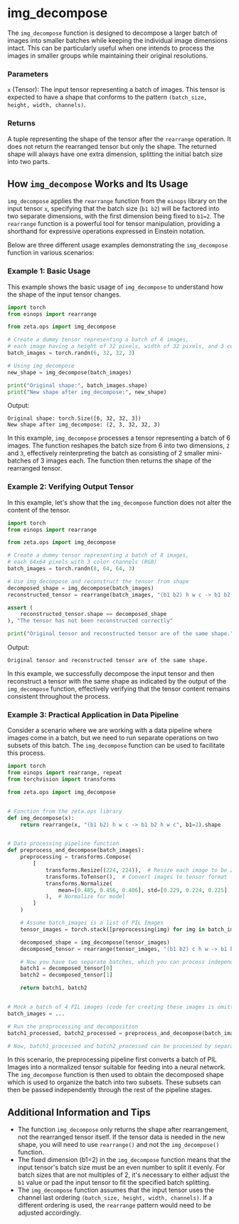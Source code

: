 # img_decompose



The `img_decompose` function is designed to decompose a larger batch of images into smaller batches while keeping the individual image dimensions intact. This can be particularly useful when one intends to process the images in smaller groups while maintaining their original resolutions.


### Parameters

`x` (Tensor): The input tensor representing a batch of images. This tensor is expected to have a shape that conforms to the pattern `(batch_size, height, width, channels)`.

### Returns

A tuple representing the shape of the tensor after the `rearrange` operation. It does not return the rearranged tensor but only the shape. The returned shape will always have one extra dimension, splitting the initial batch size into two parts.

## How `img_decompose` Works and Its Usage

`img_decompose` applies the `rearrange` function from the `einops` library on the input tensor `x`, specifying that the batch size (`b1 b2`) will be factored into two separate dimensions, with the first dimension being fixed to `b1=2`. The `rearrange` function is a powerful tool for tensor manipulation, providing a shorthand for expressive operations expressed in Einstein notation.

Below are three different usage examples demonstrating the `img_decompose` function in various scenarios:

### Example 1: Basic Usage

This example shows the basic usage of `img_decompose` to understand how the shape of the input tensor changes.

```python
import torch
from einops import rearrange

from zeta.ops import img_decompose

# Create a dummy tensor representing a batch of 6 images,
# each image having a height of 32 pixels, width of 32 pixels, and 3 color channels (RGB)
batch_images = torch.randn(6, 32, 32, 3)

# Using img_decompose
new_shape = img_decompose(batch_images)

print("Original shape:", batch_images.shape)
print("New shape after img_decompose:", new_shape)
```

Output:
```
Original shape: torch.Size([6, 32, 32, 3])
New shape after img_decompose: (2, 3, 32, 32, 3)
```

In this example, `img_decompose` processes a tensor representing a batch of 6 images. The function reshapes the batch size from 6 into two dimensions, `2` and `3`, effectively reinterpreting the batch as consisting of 2 smaller mini-batches of 3 images each. The function then returns the shape of the rearranged tensor.

### Example 2: Verifying Output Tensor

In this example, let's show that the `img_decompose` function does not alter the content of the tensor.

```python
import torch
from einops import rearrange

from zeta.ops import img_decompose

# Create a dummy tensor representing a batch of 8 images,
# each 64x64 pixels with 3 color channels (RGB)
batch_images = torch.randn(8, 64, 64, 3)

# Use img_decompose and reconstruct the tensor from shape
decomposed_shape = img_decompose(batch_images)
reconstructed_tensor = rearrange(batch_images, "(b1 b2) h w c -> b1 b2 h w c", b1=2)

assert (
    reconstructed_tensor.shape == decomposed_shape
), "The tensor has not been reconstructed correctly"

print("Original tensor and reconstructed tensor are of the same shape.")
```

Output:
```
Original tensor and reconstructed tensor are of the same shape.
```

In this example, we successfully decompose the input tensor and then reconstruct a tensor with the same shape as indicated by the output of the `img_decompose` function, effectively verifying that the tensor content remains consistent throughout the process.

### Example 3: Practical Application in Data Pipeline

Consider a scenario where we are working with a data pipeline where images come in a batch, but we need to run separate operations on two subsets of this batch. The `img_decompose` function can be used to facilitate this process. 

```python
import torch
from einops import rearrange, repeat
from torchvision import transforms

from zeta.ops import img_decompose


# Function from the zeta.ops library
def img_decompose(x):
    return rearrange(x, "(b1 b2) h w c -> b1 b2 h w c", b1=2).shape


# Data processing pipeline function
def preprocess_and_decompose(batch_images):
    preprocessing = transforms.Compose(
        [
            transforms.Resize((224, 224)),  # Resize each image to be 224x224
            transforms.ToTensor(),  # Convert images to tensor format
            transforms.Normalize(
                mean=[0.485, 0.456, 0.406], std=[0.229, 0.224, 0.225]
            ),  # Normalize for model
        ]
    )

    # Assume batch_images is a list of PIL Images
    tensor_images = torch.stack([preprocessing(img) for img in batch_images])

    decomposed_shape = img_decompose(tensor_images)
    decomposed_tensor = rearrange(tensor_images, "(b1 b2) c h w -> b1 b2 c h w", b1=2)

    # Now you have two separate batches, which you can process independently
    batch1 = decomposed_tensor[0]
    batch2 = decomposed_tensor[1]

    return batch1, batch2


# Mock a batch of 4 PIL images (code for creating these images is omitted for brevity)
batch_images = ...

# Run the preprocessing and decomposition
batch1_processed, batch2_processed = preprocess_and_decompose(batch_images)

# Now, batch1_processed and batch2_processed can be processed by separate pipeline stages or model heads
```

In this scenario, the preprocessing pipeline first converts a batch of PIL Images into a normalized tensor suitable for feeding into a neural network. The `img_decompose` function is then used to obtain the decomposed shape which is used to organize the batch into two subsets. These subsets can then be passed independently through the rest of the pipeline stages.

## Additional Information and Tips

* The function `img_decompose` only returns the shape after rearrangement, not the rearranged tensor itself. If the tensor data is needed in the new shape, you will need to use `rearrange()` and not the `img_decompose()` function.
* The fixed dimension (b1=2) in the `img_decompose` function means that the input tensor's batch size must be an even number to split it evenly. For batch sizes that are not multiples of 2, it's necessary to either adjust the `b1` value or pad the input tensor to fit the specified batch splitting.
* The `img_decompose` function assumes that the input tensor uses the channel last ordering `(batch_size, height, width, channels)`. If a different ordering is used, the `rearrange` pattern would need to be adjusted accordingly.


